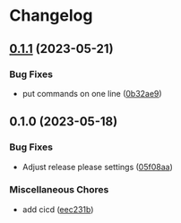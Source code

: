 # Changelog

## [0.1.1](https://github.com/rotex1800/rotex1800.de/compare/v0.1.0...v0.1.1) (2023-05-21)


### Bug Fixes

* put commands on one line ([0b32ae9](https://github.com/rotex1800/rotex1800.de/commit/0b32ae9e582389e760b02b727b4e3ebf520bd0ba))

## 0.1.0 (2023-05-18)


### Bug Fixes

* Adjust release please settings ([05f08aa](https://github.com/rotex1800/rotex1800.de/commit/05f08aad8ea0211c8f762068ea61336306743d3e))


### Miscellaneous Chores

* add cicd ([eec231b](https://github.com/rotex1800/rotex1800.de/commit/eec231b2f77a54f32985b520360168ec97e2c29b))
